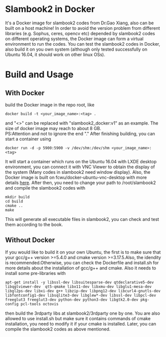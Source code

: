 # Slambook2 in Docker
It's a Docker image for slambook2 codes from Dr.Gao Xiang, also can be built on a host machine!
In order to avoid the version problem from different libraries (e.g. Sophus, ceres, opencv etc) depended by slambook2 codes on different operating systems, the Docker image can form a virtual environment to run the codes. You can test the slambook2 codes in Docker, also build it on you own system (although only tested successfully on Ubuntu 16.04, it should work on other linux OSs).
# Build and Usage
## With Docker
build the Docker image in the repo root, like
```
docker build -t <your_image_name>:<tag> .
```
and "<>" can be replaced with "slambook2_docker:v1" as an example. The size of docker image may reach to about 8 GB.  
PS:Attention and not to ignore the end "."
After finishing building, you can start a container using
```
docker run -d -p 5900:5900 -v /dev/shm:/dev/shm <your_image_name>:<tag>
```
It will start a container which runs on the Ubuntu 16.04 with LXDE desktop environment, you can connect it with VNC Viewer to obtain the display of the system (Many codes in slambook2 need window display). Also, the Docker image is built on fcwu/docker-ubuntu-vnc-desktop with more details [here](https://github.com/fcwu/docker-ubuntu-vnc-desktop).
After then, you need to change your path to /root/slambook2 and compile the slambook2 codes with
```
mkdir build
cd build
cmake ..
make
```
This will generate all executable files in slambook2, you can check and test them according to the book.
## Without Docker
If you would like to build it on your own Ubuntu, the first is to make sure that your gcc/g++ version >=5.4.0 and cmake version >=3.17.5.Also, the idendity is recommended.Otherwise, you can check the Dockerfile and install.sh for more details about the installation of gcc/g++ and cmake. Also it needs to install some pre-libraries with
```
apt-get install -y libssl-dev libsuitesparse-dev qtdeclarative5-dev libqglviewer-dev  qt5-qmake libx11-dev libxmu-dev libglu1-mesa-dev libgl2ps-dev libxi-dev g++ libzip-dev libpng12-dev libcurl4-gnutls-dev libfontconfig1-dev libsqlite3-dev libglew*-dev libssl-dev libpcl-dev freeglut3 freeglut3-dev python-dev python3-dev libgtk2.0-dev pkg-config pcl-tools octovis
```
then build the 3rdparty libs at slambook2/3rdparty one by one. You are also allowed to use install.sh but make sure it contains commands of cmake installation, you need to modify it if your cmake is installed. Later, you can compile the slambook2 codes as above mentioned.
